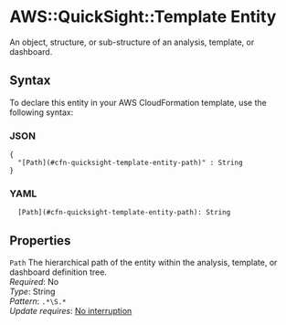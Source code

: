 # AWS::QuickSight::Template Entity<a name="aws-properties-quicksight-template-entity"></a>

An object, structure, or sub\-structure of an analysis, template, or dashboard\.

## Syntax<a name="aws-properties-quicksight-template-entity-syntax"></a>

To declare this entity in your AWS CloudFormation template, use the following syntax:

### JSON<a name="aws-properties-quicksight-template-entity-syntax.json"></a>

```
{
  "[Path](#cfn-quicksight-template-entity-path)" : String
}
```

### YAML<a name="aws-properties-quicksight-template-entity-syntax.yaml"></a>

```
  [Path](#cfn-quicksight-template-entity-path): String
```

## Properties<a name="aws-properties-quicksight-template-entity-properties"></a>

`Path` <a name="cfn-quicksight-template-entity-path"></a>
The hierarchical path of the entity within the analysis, template, or dashboard definition tree\.  
_Required_: No  
_Type_: String  
_Pattern_: `.*\S.*`  
_Update requires_: [No interruption](https://docs.aws.amazon.com/AWSCloudFormation/latest/UserGuide/using-cfn-updating-stacks-update-behaviors.html#update-no-interrupt)
